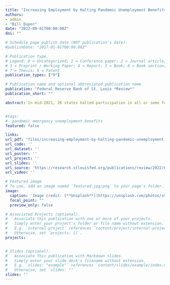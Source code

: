 ```yaml
---
title: "Increasing Employment by Halting Pandemic Unemployment Benefits"
authors:
- admin
- "Bill Dupor"
date: "2022-09-01T00:00:00Z"
doi: ""

# Schedule page publish date (NOT publication's date).
#publishDate: "2017-01-01T00:00:00Z"

# Publication type.
# Legend: 0 = Uncategorized; 1 = Conference paper; 2 = Journal article;
# 3 = Preprint / Working Paper; 4 = Report; 5 = Book; 6 = Book section;
# 7 = Thesis; 8 = Patent
publication_types: ["9"]

# Publication name and optional abbreviated publication name.
publication: "Federal Reserve Bank of St. Louis *Review*"
publication_short: ""

abstract: In mid-2021, 26 states halted participation in all or some federal emergency unemployment benefits (EUB) programs before those programs’ federal funding lapsed. This article uses this asynchronous EUB cessation between early- and late-halting states to estimate the causal impact of benefit cessation on employment. We find that cessation increased employment by 29 persons for every 100 (pre-halt) EUB recipients. Expressed as a number of jobs, if all states had halted EUB in June, September employment would have been 3.4 million persons higher relative to a no-halt counterfactual. Late-halting states could have signifi- cantly accelerated their states’ jobs recoveries in the second half of 2021 through early program cessation.


#tags:
#- pandemic emergency unemployment benefits
featured: false

links:
url_pdf: "files/increasing-employment-by-halting-pandemic-unemployment-benefits.pdf"
url_code: ''
url_dataset: ''
url_poster: ''
url_project: ''
url_slides: ''
url_source: 'https://research.stlouisfed.org/publications/review/2022/06/23/increasing-employment-by-halting-pandemic-unemployment-benefits'
url_video: ''

# Featured image
# To use, add an image named `featured.jpg/png` to your page's folder. 
image:
  caption: 'Image credit: [**Unsplash**](https://unsplash.com/photos/s9CC2SKySJM)'
  focal_point: ""
  preview_only: false

# Associated Projects (optional).
#   Associate this publication with one or more of your projects.
#   Simply enter your project's folder or file name without extension.
#   E.g. `internal-project` references `content/project/internal-project/index.md`.
#   Otherwise, set `projects: []`.
projects:


# Slides (optional).
#   Associate this publication with Markdown slides.
#   Simply enter your slide deck's filename without extension.
#   E.g. `slides: "example"` references `content/slides/example/index.md`.
#   Otherwise, set `slides: ""`.
slides: ''
---
```


